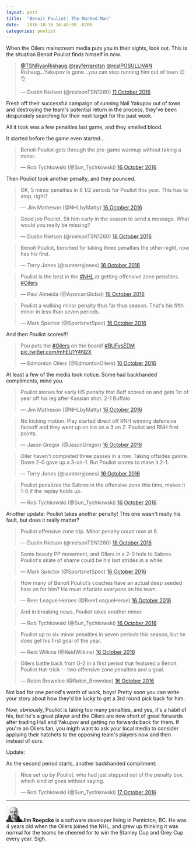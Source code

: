```yaml
---
layout: post
title:  "Benoit Pouliot: The Marked Man"
date:   2016-10-16 16:45:00 -0700
categories: pouliot
---
```


When the Oilers mainstream media puts you in their sights, look out. This is the situation Benoit Pouliot finds himself in now.
<!--break-->

<blockquote class="twitter-tweet" data-lang="en-gb"><p lang="en" dir="ltr"><a href="https://twitter.com/TSNRyanRishaug">@TSNRyanRishaug</a> <a href="https://twitter.com/rayferrarotsn">@rayferrarotsn</a> <a href="https://twitter.com/realPOSULLIVAN">@realPOSULLIVAN</a> Rishaug...Yakupov is gone...you can stop running him out of town 😉👌</p>&mdash; Dustin Nielson (@nielsonTSN1260) <a href="https://twitter.com/nielsonTSN1260/status/785938302385786884">11 October 2016</a></blockquote>
<script async src="//platform.twitter.com/widgets.js" charset="utf-8"></script>

Fresh off their successful campaign of running Nail Yakupov out of town and destroying the team's potential return in the process, they've been desparately searching for their next target for the past week.

All it took was a few penalties last game, and they smelled blood.

It started before the game even started...

<blockquote class="twitter-tweet" data-lang="en-gb"><p lang="en" dir="ltr">Benoit Pouliot gets through the pre-game warmup without taking a minor.</p>&mdash; Rob Tychkowski (@Sun_Tychkowski) <a href="https://twitter.com/Sun_Tychkowski/status/787788103431749632">16 October 2016</a></blockquote>

Then Pouliot took another penalty, and they pounced.

<blockquote class="twitter-tweet" data-lang="en-gb"><p lang="en" dir="ltr">OK, 5 minor penalties in 6 1/2 periods for Pouliot this year. This has to stop, right?</p>&mdash; Jim Matheson (@NHLbyMatty) <a href="https://twitter.com/NHLbyMatty/status/787797357182144512">16 October 2016</a></blockquote>

<blockquote class="twitter-tweet" data-lang="en-gb"><p lang="en" dir="ltr">Good job Pouliot. Sit him early in the season to send a message. What would you really be missing?</p>&mdash; Dustin Nielson (@nielsonTSN1260) <a href="https://twitter.com/nielsonTSN1260/status/787797210419240960">16 October 2016</a></blockquote>

<blockquote class="twitter-tweet" data-lang="en-gb"><p lang="en" dir="ltr">Benoit Pouliot, benched for taking three penalties the other night, now has his first.</p>&mdash; Terry Jones (@sunterryjones) <a href="https://twitter.com/sunterryjones/status/787795932561547264">16 October 2016</a></blockquote>

<blockquote class="twitter-tweet" data-lang="en-gb"><p lang="en" dir="ltr">Pouliot is the best in the <a href="https://twitter.com/hashtag/NHL?src=hash">#NHL</a> at getting offensive zone penalties. <a href="https://twitter.com/hashtag/Oilers?src=hash">#Oilers</a></p>&mdash; Paul Almeida (@AzorcanGlobal) <a href="https://twitter.com/AzorcanGlobal/status/787795950332809216">16 October 2016</a></blockquote>

<blockquote class="twitter-tweet" data-lang="en-gb"><p lang="en" dir="ltr">Pouliot a walking minor penalty thus far thus season. That&#39;s his fifth minor in less than seven periods.</p>&mdash; Mark Spector (@SportsnetSpec) <a href="https://twitter.com/SportsnetSpec/status/787795931869523968">16 October 2016</a></blockquote>

And then Pouliot scores!!!

<blockquote class="twitter-tweet" data-lang="en-gb"><p lang="en" dir="ltr">Pou puts the <a href="https://twitter.com/hashtag/Oilers?src=hash">#Oilers</a> on the board! <a href="https://twitter.com/hashtag/BUFvsEDM?src=hash">#BUFvsEDM</a> <a href="https://t.co/mhEU1Y4N2X">pic.twitter.com/mhEU1Y4N2X</a></p>&mdash; Edmonton Oilers (@EdmontonOilers) <a href="https://twitter.com/EdmontonOilers/status/787805016039927808">16 October 2016</a></blockquote>

At least a few of the media took notice. Some had backhanded compliments, mind you.

<blockquote class="twitter-tweet" data-lang="en-gb"><p lang="en" dir="ltr">Pouliot atones for early HS penalty that Buff scored on and gets 1st of year off his leg after Kassian shot. 2-1 Buffalo</p>&mdash; Jim Matheson (@NHLbyMatty) <a href="https://twitter.com/NHLbyMatty/status/787802223736594432">16 October 2016</a></blockquote>

<blockquote class="twitter-tweet" data-lang="en-gb"><p lang="en" dir="ltr">No kicking motion. Play started direct off RNH winning defensive faceoff and they went up on ice on a 3 on 2. Pouliot and RNH first points.</p>&mdash; Jason Gregor (@JasonGregor) <a href="https://twitter.com/JasonGregor/status/787801970169962496">16 October 2016</a></blockquote>

<blockquote class="twitter-tweet" data-lang="en-gb"><p lang="en" dir="ltr">Oiler haven&#39;t completed three passes in a row. Taking offsides galore. Down 2-0 gave up a 3-on-1. But Pouliot scores to make it 2-1.</p>&mdash; Terry Jones (@sunterryjones) <a href="https://twitter.com/sunterryjones/status/787801581223677952">16 October 2016</a></blockquote>

<blockquote class="twitter-tweet" data-lang="en-gb"><p lang="en" dir="ltr">Pouliot penalizes the Sabres in the offensive zone this time, makes it 1-0 if the replay holds up.</p>&mdash; Rob Tychkowski (@Sun_Tychkowski) <a href="https://twitter.com/Sun_Tychkowski/status/787801834354159616">16 October 2016</a></blockquote>

Another update: Pouliot takes another penalty! This one wasn't really his fault, but does it really matter?

<blockquote class="twitter-tweet" data-lang="en-gb"><p lang="en" dir="ltr">Pouliot offensive zone trip. Minor penalty count now at 6.</p>&mdash; Dustin Nielson (@nielsonTSN1260) <a href="https://twitter.com/nielsonTSN1260/status/787802981550788608">16 October 2016</a></blockquote>

<blockquote class="twitter-tweet" data-lang="en-gb"><p lang="en" dir="ltr">Some beauty PP movement, and OIlers in a 2-0 hole to Sabres.<br>Pouliot&#39;s skate of shame could be his last strides in a while.</p>&mdash; Mark Spector (@SportsnetSpec) <a href="https://twitter.com/SportsnetSpec/status/787796722374160384">16 October 2016</a></blockquote>

<blockquote class="twitter-tweet" data-lang="en-gb"><p lang="en" dir="ltr">How many of Benoit Pouliot’s coaches have an actual deep seeded hate on for him? He must infuriate everyone on his team.</p>&mdash; Beer League Heroes (@BeerLeagueHeroe) <a href="https://twitter.com/BeerLeagueHeroe/status/787802240677388288">16 October 2016</a></blockquote>

<blockquote class="twitter-tweet" data-lang="en-gb"><p lang="en" dir="ltr">And in breaking news, Pouliot takes another minor.</p>&mdash; Rob Tychkowski (@Sun_Tychkowski) <a href="https://twitter.com/Sun_Tychkowski/status/787802887506178048">16 October 2016</a></blockquote>

<blockquote class="twitter-tweet" data-lang="en-gb"><p lang="en" dir="ltr">Pouliot up to six minor penalties in seven periods this season, but he does get his first goal of the year.</p>&mdash; Reid Wilkins (@ReidWilkins) <a href="https://twitter.com/ReidWilkins/status/787803625540157440">16 October 2016</a></blockquote>

<blockquote class="twitter-tweet" data-lang="en-gb"><p lang="en" dir="ltr">Oilers battle back from 0-2 in a first period that featured a Benoit Pouliot Hat-trick -- two offensive zone penalties and a goal.</p>&mdash; Robin Brownlee (@Robin_Brownlee) <a href="https://twitter.com/Robin_Brownlee/status/787804686564810753">16 October 2016</a></blockquote>

Not bad for one period's worth of work, boys! Pretty soon you can write your story about how they'd be lucky to get a 3rd round pick back for him.

Now, obviously, Pouliot is taking too many penalties, and yes, it's a habit of his, but he's a great player and the Oilers are now short of great forwards after trading Hall and Yakupov and getting no forwards back for them. If you're an Oilers fan, you migth want to ask your local media to consider applying their hatchets to the opposing team's players now and then instead of ours.

Update:

As the second period starts, another backhanded compliment:

<blockquote class="twitter-tweet" data-lang="en-gb"><p lang="en" dir="ltr">Nice set up by Pouliot, who had just stepped out of the penalty box, which kind of goes without saying.</p>&mdash; Rob Tychkowski (@Sun_Tychkowski) <a href="https://twitter.com/Sun_Tychkowski/status/787808257595158528">17 October 2016</a></blockquote>

---

![Jim Roepcke](/public/JimRoepcke-44x44.jpg)**Jim Roepcke** is a software developer living in Penticton, BC. He was 4 years old when the Oilers joined the NHL, and grew up thinking it was normal for the teams he cheered for to win the Stanley Cup and Grey Cup every year. Sigh.

